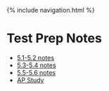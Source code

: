 {% include navigation.html %}
# Test Prep Notes
- [5.1-5.2 notes](https://gabrielboudreau.github.io/notes/week0)
- [5.3-5.4 notes](https://gabrielboudreau.github.io/notes/week1)
- [5.5-5.6 notes](https://gabrielboudreau.github.io/notes/week2)
- [AP Study](https://gabrielboudreau.github.io/notes/APStudy) 
